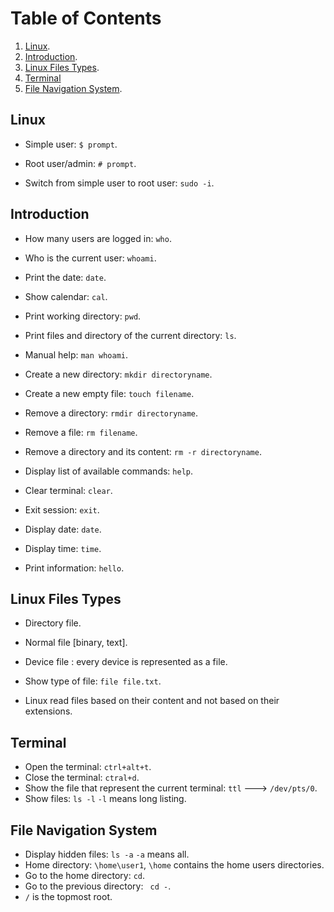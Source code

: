 
# Table of Contents
1. [Linux](##Linux).
2. [Introduction](##Introduction).
3. [Linux Files Types](##Linux_Files_Types).
4. [Terminal](##Terminal)
5. [File Navigation System](##File_Navigation_System).

## Linux
- Simple user: ```$ prompt```.

- Root user/admin: ```# prompt```.

- Switch from simple user to root user: ```sudo -i```.


## Introduction
- How many users are logged in: ```who```.

- Who is the current user: ```whoami```.

- Print the date: ```date```.

- Show calendar: ```cal```.

- Print working directory: ```pwd```.

- Print files and directory of the current directory: ```ls```.

- Manual help: ```man whoami```.

- Create a new directory: ```mkdir directoryname```.

- Create a new empty file: ```touch filename```.

- Remove a directory: ```rmdir directoryname```.

- Remove a file: ```rm filename```.

- Remove a directory and its content: ```rm -r directoryname```.

- Display list of available commands: ```help```.

- Clear terminal: ```clear```.

- Exit session: ```exit```.

- Display date: ```date```.

- Display time: ```time```.

- Print information: ```hello```.


## Linux Files Types
- Directory file.
- Normal file [binary, text].
- Device file : every device is represented as a file.

- Show type of file: ```file file.txt```.

- Linux read files based on their content and not based on their extensions.


## Terminal
- Open the terminal: ```ctrl+alt+t```.
- Close the terminal: ```ctral+d```.
- Show the file that represent the current terminal: ```ttl``` ---> ```/dev/pts/0```.
- Show files: ```ls -l``` ```-l```  means long listing.


## File Navigation System

- Display hidden files: ```ls -a```  ```-a``` means all.
- Home directory: ```\home\user1```, ```\home``` contains the home users directories.
- Go to the home directory: ``` cd ```.
- Go to the previous directory: ``` cd -```.
- ```/``` is the topmost root.
